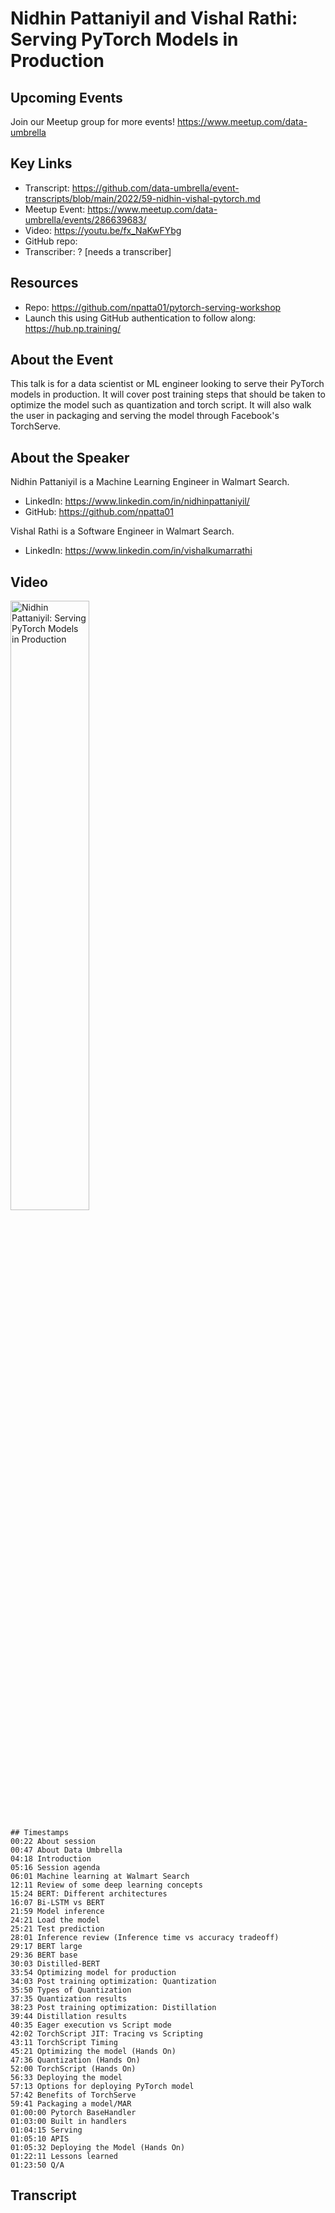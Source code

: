# Nidhin Pattaniyil and Vishal Rathi: Serving PyTorch Models in Production


## Upcoming Events
Join our Meetup group for more events!
https://www.meetup.com/data-umbrella

## Key Links
- Transcript: https://github.com/data-umbrella/event-transcripts/blob/main/2022/59-nidhin-vishal-pytorch.md 
- Meetup Event: https://www.meetup.com/data-umbrella/events/286639683/
- Video: https://youtu.be/fx_NaKwFYbg
- GitHub repo:  
- Transcriber:  ? [needs a transcriber]

## Resources
- Repo: https://github.com/npatta01/pytorch-serving-workshop
- Launch this using GitHub authentication to follow along:  https://hub.np.training/

## About the Event
This talk is for a data scientist or ML engineer looking to serve their PyTorch models in production. It will cover post training steps that should be taken to optimize the model such as quantization and torch script. It will also walk the user in packaging and serving the model through Facebook's TorchServe.

## About the Speaker
Nidhin Pattaniyil is a Machine Learning Engineer in Walmart Search.

- LinkedIn: https://www.linkedin.com/in/nidhinpattaniyil/
- GitHub: https://github.com/npatta01

Vishal Rathi is a Software Engineer in Walmart Search.

- LinkedIn: https://www.linkedin.com/in/vishalkumarrathi

## Video
<a href="http://www.youtube.com/watch?feature=player_embedded&v=fx_NaKwFYbg" target="_blank"><img src="http://img.youtube.com/vi/fx_NaKwFYbg/0.jpg"
alt="Nidhin Pattaniyil: Serving PyTorch Models in Production" width="50%" /></a>

```
## Timestamps
00:22 About session
00:47 About Data Umbrella
04:18 Introduction
05:16 Session agenda
06:01 Machine learning at Walmart Search
12:11 Review of some deep learning concepts
15:24 BERT: Different architectures
16:07 Bi-LSTM vs BERT
21:59 Model inference
24:21 Load the model
25:21 Test prediction
28:01 Inference review (Inference time vs accuracy tradeoff)
29:17 BERT large
29:36 BERT base
30:03 Distilled-BERT
33:54 Optimizing model for production
34:03 Post training optimization: Quantization
35:50 Types of Quantization
37:35 Quantization results
38:23 Post training optimization: Distillation
39:44 Distillation results
40:35 Eager execution vs Script mode
42:02 TorchScript JIT: Tracing vs Scripting
43:11 TorchScript Timing
45:21 Optimizing the model (Hands On)
47:36 Quantization (Hands On)
52:00 TorchScript (Hands On)
56:33 Deploying the model
57:13 Options for deploying PyTorch model
57:42 Benefits of TorchServe
59:41 Packaging a model/MAR
01:00:00 Pytorch BaseHandler
01:03:00 Built in handlers
01:04:15 Serving
01:05:10 APIS
01:05:32 Deploying the Model (Hands On)
01:22:11 Lessons learned
01:23:50 Q/A
```
## Transcript
